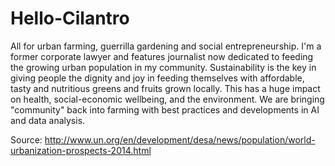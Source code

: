 # Hello-Cilantro
All for urban farming, guerrilla gardening and social entrepreneurship.
I'm a former corporate lawyer and features journalist now dedicated to feeding the growing urban population in my community.
Sustainability is the key in giving people the dignity and joy in feeding themselves with affordable, tasty and nutritious greens and fruits grown locally. This has a huge impact on health, social-economic wellbeing, and the environment.
We are bringing "community" back into farming with best practices and developments in AI and data analysis.

Source: http://www.un.org/en/development/desa/news/population/world-urbanization-prospects-2014.html

